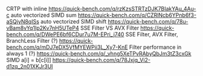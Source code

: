 CRTP with inline
https://quick-bench.com/q/rzKzsSTRTzDJK7BIakYAu_4Au-c
auto vectorized SIMD sum
https://quick-bench.com/q/CZRlNcb6YPnb6f3-aSQjyN8qISs
auto vectorized SIMD shift
https://quick-bench.com/q/78u-vBam8vYq1Ip2Kv7nH5UTeP4
SSE Filter VS AVX Filter
https://quick-bench.com/q/DWePE6bf6CDur7u7M-EPri_j740
SSE Filter, AVX Filter, BranchLess Filter (?)
https://quick-bench.com/q/mDJ7eDX5VfMYEWPii3L_Xy7-KnE
Filter performance in always 1 (?)
https://quick-bench.com/q/_vhng5XeTPvRAbyQbJm3tZ3cxGk
SIMD a[i] = b[c[i]]
https://quick-bench.com/q/78Jxjq_Vi2-d1zq_2n01XKJr3UI
